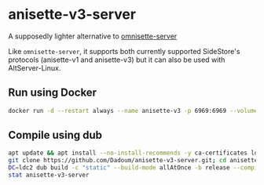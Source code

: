 # anisette-v3-server

A supposedly lighter alternative to [omnisette-server](https://github.com/SideStore/omnisette-server)

Like `omnisette-server`, it supports both currently supported SideStore's protocols (anisette-v1 and 
anisette-v3) but it can also be used with AltServer-Linux.

## Run using Docker

```bash
docker run -d --restart always --name anisette-v3 -p 6969:6969 --volume anisette-v3_data:/home/Alcoholic/.config/anisette-v3/lib/ dadoum/anisette-v3-server
```

## Compile using dub

```bash
apt update && apt install --no-install-recommends -y ca-certificates ldc git clang dub libz-dev libssl-dev
git clone https://github.com/Dadoum/anisette-v3-server.git; cd anisette-v3-server
DC=ldc2 dub build -c "static" --build-mode allAtOnce -b release --compiler=ldc2
stat anisette-v3-server
```

